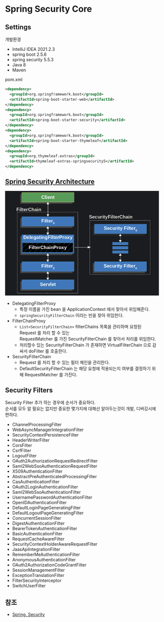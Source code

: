 # Spring Security Core

## Settings
개발환경
- IntelliJ IDEA 2021.2.3
- spring boot 2.5.6
- spring security 5.5.3
- Java 8
- Maven

pom.xml
```xml
<dependency>
  <groupId>org.springframework.boot</groupId>
  <artifactId>spring-boot-starter-web</artifactId>
</dependency>
<dependency>
  <groupId>org.springframework.boot</groupId>
  <artifactId>spring-boot-starter-security</artifactId>
</dependency>
<dependency>
  <groupId>org.springframework.boot</groupId>
  <artifactId>spring-boot-starter-thymeleaf</artifactId>
</dependency>
<dependency>
  <groupId>org.thymeleaf.extras</groupId>
  <artifactId>thymeleaf-extras-springsecurity5</artifactId>
</dependency>
```

## [Spring Security Architecture](https://docs.spring.io/spring-security/reference/servlet/architecture.html)

![01](./images/01.png)

- DelegatingFilterProxy
  - 특정 이름을 가진 bean 을 ApplicationContext 에서 찾아서 위임해준다.
  - `springSecurityFilterChain` 이라는 빈을 찾아 위임한다.
- FilterChainProxy
  - `List<SecurityFilterChain>` filterChains 목록을 관리하며 요청된 Request 를 처리 할 수 있는  
    RequestMatcher 를 가진 SecurityFilterChain 를 찾아서 처리를 위임한다.
  - 처리할수 있는 SecurityFilterChain 가 존재하면 VirtualFilterChain 으로 감싸서 doFilter 를 호출한다.
- SecurityFilterChain
  - Request 를 처리 할 수 있는 필터 체인을 관리한다. 
  - DefaultSecurityFilterChain 는 해당 요청에 적용되는지 여부를 결정하기 위해 RequestMatcher 를 가진다.

## Security Filters
Security Filter 추가 하는 경우에 순서가 중요하다.  
순서를 모두 알 필요는 없지만 중요한 몇가지에 대해선 알아두는것이 개발, 디버깅시에 편하다.

- ChannelProcessingFilter
- WebAsyncManagerIntegrationFilter
- SecurityContextPersistenceFilter
- HeaderWriterFilter
- CorsFilter
- CsrfFilter
- LogoutFilter
- OAuth2AuthorizationRequestRedirectFilter
- Saml2WebSsoAuthenticationRequestFilter
- X509AuthenticationFilter
- AbstractPreAuthenticatedProcessingFilter
- CasAuthenticationFilter
- OAuth2LoginAuthenticationFilter
- Saml2WebSsoAuthenticationFilter
- UsernamePasswordAuthenticationFilter
- OpenIDAuthenticationFilter
- DefaultLoginPageGeneratingFilter
- DefaultLogoutPageGeneratingFilter
- ConcurrentSessionFilter
- DigestAuthenticationFilter
- BearerTokenAuthenticationFilter
- BasicAuthenticationFilter
- RequestCacheAwareFilter
- SecurityContextHolderAwareRequestFilter
- JaasApiIntegrationFilter
- RememberMeAuthenticationFilter
- AnonymousAuthenticationFilter
- OAuth2AuthorizationCodeGrantFilter
- SessionManagementFilter
- ExceptionTranslationFilter
- FilterSecurityInterceptor
- SwitchUserFilter

## 참조
- [Spring, Security](https://docs.spring.io/spring-security/reference/index.html)